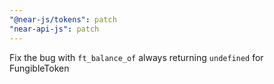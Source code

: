 ```yaml
---
"@near-js/tokens": patch
"near-api-js": patch
---
```


Fix the bug with `ft_balance_of` always returning `undefined` for FungibleToken
